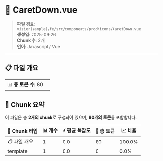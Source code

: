 # 📄 CaretDown.vue

> **파일 경로**: `vizier(sample)/fe/src/components/prod/icons/CaretDown.vue`  
> **생성일**: 2025-09-26  
> **Chunk 수**: 2개  
> **언어**: Javascript / Vue
---


## 📋 파일 개요

| | |
|--|--|
| 📊 **총 토큰 수**: 80 |  |






## 🧩 Chunk 요약

이 파일은 총 **2개의 chunk**로 구성되어 있으며, **80개의 토큰**을 포함합니다.

| 🧩 Chunk 타입 | 📊 개수 | ⚡ 평균 복잡도 | 📝 총 토큰 | 📈 비율 |
|---------------|--------|-------------|----------|--------|
| 📋 파일 개요 | 1 | 0.0 | 80 | 100.0% |
| template | 1 | 0.0 | 0 | 0.0% |

